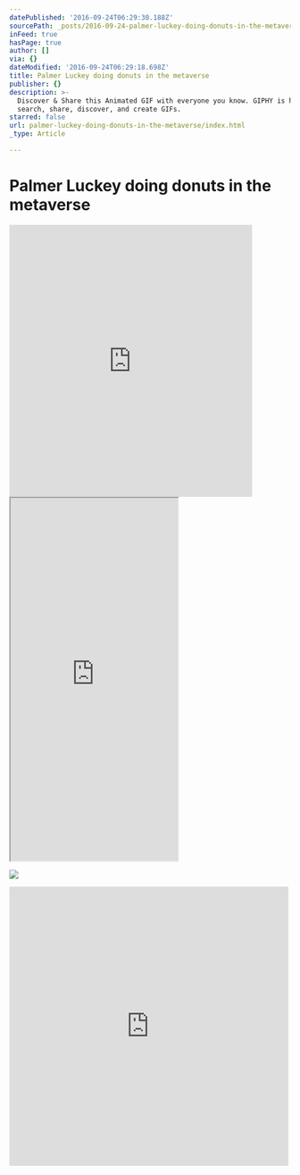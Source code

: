 ```yaml
---
datePublished: '2016-09-24T06:29:30.188Z'
sourcePath: _posts/2016-09-24-palmer-luckey-doing-donuts-in-the-metaverse.md
inFeed: true
hasPage: true
author: []
via: {}
dateModified: '2016-09-24T06:29:18.698Z'
title: Palmer Luckey doing donuts in the metaverse
publisher: {}
description: >-
  Discover & Share this Animated GIF with everyone you know. GIPHY is how you
  search, share, discover, and create GIFs.
starred: false
url: palmer-luckey-doing-donuts-in-the-metaverse/index.html
_type: Article

---
```

# Palmer Luckey doing donuts in the metaverse

<iframe src="http://cdn.embedly.com/widgets/media.html?src=https%3A%2F%2Fgiphy.com%2Fembed%2Fl0HlCsuCNQcIkaYeY%2Ftwitter%2Fiframe&amp;src_secure=1&amp;url=http%3A%2F%2Fgiphy.com%2Fgifs%2Fl0HlCsuCNQcIkaYeY&amp;image=https%3A%2F%2Fmedia.giphy.com%2Fmedia%2Fl0HlCsuCNQcIkaYeY%2Fgiphy-downsized-large.gif&amp;key=b7d04c9b404c499eba89ee7072e1c4f7&amp;type=text%2Fhtml&amp;schema=giphy" width="435" height="487" scrolling="no" frameborder="0" allowfullscreen="" style=""></iframe>

<iframe src="https://the-grid.github.io/ed-userhtml/?g=eJwlzUsOwiAQANCrEIzbQn8jYNu7gA6fRAKBSbS378J3gbcl32xG1ttr55GodiOErXXIiLmUobQgbiF1EtKidzAq7Wa1rH5ZnYbRK5hQPXAGxVmn84M7_6Y3RaPl_ckiphDJwCTrjx-b-GfHBcolJSQ" height="650" style=""></iframe>

![](https://s3-us-west-2.amazonaws.com/the-grid-img/p/cb0bf7ab83af1f5cb66acb43f9449a90d92c0c60.jpg)

<iframe src="https://cdn.embedly.com/widgets/media.html?src=https%3A%2F%2Fw.soundcloud.com%2Fplayer%2F%3Fvisual%3Dtrue%26url%3Dhttp%253A%252F%252Fapi.soundcloud.com%252Ftracks%252F222969505%26show_artwork%3Dtrue&amp;url=https%3A%2F%2Fsoundcloud.com%2Ftycho%2Felsewhere-burning-man-sunrise-set-2015&amp;image=http%3A%2F%2Fi1.sndcdn.com%2Fartworks-000128924243-gpl7z1-t500x500.jpg&amp;key=b7d04c9b404c499eba89ee7072e1c4f7&amp;type=text%2Fhtml&amp;schema=soundcloud" width="500" height="500" scrolling="no" frameborder="0" allowfullscreen="" style=""></iframe>
